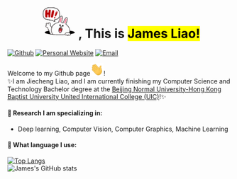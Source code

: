 <div>
  <h1 align="center"> 
    <strong>
      <img src="https://github.com/ffftuanxxx/ffftuanxxx/blob/main/hi.gif" width="90px">, This is <mark>James Liao!</mark>
    </strong>
  </h1>
</div>

[![Github](https://img.shields.io/badge/-Github-000?style=flat&logo=Github&logoColor=white)](https://github.com/ffftuanxxx)
[![Personal Website](https://img.shields.io/badge/Personal%20Website-8A2BE2)](https://elucidator.cn)
[![Email](https://img.shields.io/badge/Email-00FFFF)](mailto:1544521055@qq.com)
<!--[![Linkedin](https://img.shields.io/badge/-LinkedIn-blue?style=flat&logo=Linkedin&logoColor=white)](https://www.linkedin.com/in/froldanzafra/)-->
<!--<img src="https://i.imgur.com/dTYwdG1.gif" alt="Welcome!" width="300"/>-->
Welcome to my Github page<img src="https://github.com/ABSphreak/ABSphreak/blob/master/gifs/Hi.gif" width="30px">!  
✨I am Jiecheng Liao, and I am currently finishing my Computer Science and Technology Bachelor degree at the [Beijing Normal University-Hong Kong Baptist University United International College (UIC)](https://www.uic.edu.cn/)!✨

#### 🌱 Research I am specializing in: 
- Deep learning, Computer Vision, Computer Graphics, Machine Learning
#### 🌱 What language I use:
[![Top Langs](https://github-readme-stats.vercel.app/api/top-langs/?username=ffftuanxxx&hide=javascript,html&theme=radical)](https://github.com/ffftuanxxx/github-readme-stats)  
![James's GitHub stats](https://github-readme-stats.vercel.app/api?username=ffftuanxxx&show_icons=true&theme=radical)
<!--**ffftuanxxx/ffftuanxxx** is a ✨ _special_ ✨ repository because its `README.md` (this file) appears on your GitHub profile.
👋
Here are some ideas to get you started:-->

<!--- 🔭 I’m a normal CST student at [Beijing Normal University-Hong Kong Baptist University United International College (UIC)](https://www.uic.edu.cn/)-->
<!--- 🌱 I’m currently learning ...
- 👯 I’m looking to collaborate on ...
- 🤔 I’m looking for help with ...
- 💬 Ask me about ...
- 📫 How to reach me: ...
- 😄 Pronouns: ...
- ⚡ Fun fact: ...-->
